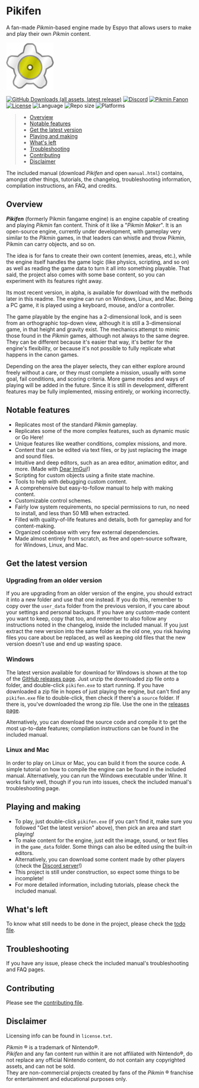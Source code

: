 Pikifen
====

A fan-made _Pikmin_-based engine made by Espyo that allows users to make and play their own _Pikmin_ content.

![Pikifen's logo](game_data/base/graphics/icon.png)

[![GitHub Downloads (all assets, latest release)](
    https://img.shields.io/github/downloads-pre/Espyo/Pikifen/latest/total?style=plastic&logo=github&label=Latest%20version%20downloads
)](
    https://github.com/Espyo/Pikifen/releases
)
[![Discord](
    https://img.shields.io/discord/459094367425134593?style=plastic&logo=discord&label=Discord&color=green
)](
    https://discord.gg/qbhz4u3
)
[![Pikmin Fanon](
    https://img.shields.io/badge/Pikmin%20Fanon%20page-green?style=plastic
)](
    https://www.pikminfanon.com/wiki/Pikifen
)  
[![License](
    https://img.shields.io/badge/License-MIT-lightgray?style=plastic
)](
    #disclaimer
)
![Language](
    https://img.shields.io/badge/Language-C%2B%2B-lightgray?style=plastic
)
![Repo size](
    https://img.shields.io/github/repo-size/Espyo/Pikifen?style=plastic&label=Repo%20size&color=lightgray
)
![Platforms](
    https://img.shields.io/badge/Platforms-Windows%2C%20Linux%2C%20MacOS-lightgray?style=plastic
)

> * [Overview](#overview)
> * [Notable features](#notable-features)
> * [Get the latest version](#get-the-latest-version)
> * [Playing and making](#playing-and-making)
> * [What's left](#whats-left)
> * [Troubleshooting](#troubleshooting)
> * [Contributing](#contributing)
> * [Disclaimer](#disclaimer)

The included manual (download _Pikifen_ and open `manual.html`) contains, amongst other things, tutorials, the changelog, troubleshooting information, compilation instructions, an FAQ, and credits.

## Overview

**_Pikifen_** (formerly Pikmin fangame engine) is an engine capable of creating and playing _Pikmin_ fan content. Think of it like a "_Pikmin Maker_". It is an open-source engine, currently under development, with gameplay very similar to the _Pikmin_ games, in that leaders can whistle and throw Pikmin, Pikmin can carry objects, and so on.

The idea is for fans to create their own content (enemies, areas, etc.), while the engine itself handles the game logic (like physics, scripting, and so on) as well as reading the game data to turn it all into something playable. That said, the project also comes with some base content, so you can experiment with its features right away.

Its most recent version, in alpha, is available for download with the methods later in this readme. The engine can run on Windows, Linux, and Mac. Being a PC game, it is played using a keyboard, mouse, and/or a controller.
    
The game playable by the engine has a 2-dimensional look, and is seen from an orthographic top-down view, although it is still a 3-dimensional game, in that height and gravity exist. The mechanics attempt to mimic those found in the _Pikmin_ games, although not always to the same degree. They can be different because it's easier that way, it's better for the engine's flexibility, or because it's not possible to fully replicate what happens in the canon games.
    
Depending on the area the player selects, they can either explore around freely without a care, or they must complete a mission, usually with some goal, fail conditions, and scoring criteria. More game modes and ways of playing will be added in the future. Since it is still in development, different features may be fully implemented, missing entirely, or working incorrectly.

## Notable features

* Replicates most of the standard _Pikmin_ gameplay.
* Replicates some of the more complex features, such as dynamic music or Go Here!
* Unique features like weather conditions, complex missions, and more.
* Content that can be edited via text files, or by just replacing the image and sound files.
* Intuitive and deep editors, such as an area editor, animation editor, and more. (Made with [Dear ImGui](https://github.com/ocornut/imgui)!)
* Scripting for custom objects using a finite state machine.
* Tools to help with debugging custom content.
* A comprehensive but easy-to-follow manual to help with making content.
* Customizable control schemes.
* Fairly low system requirements, no special permissions to run, no need to install, and less than 50 MB when extracted.
* Filled with quality-of-life features and details, both for gameplay and for content-making.
* Organized codebase with very few external dependencies.
* Made almost entirely from scratch, as free and open-source software, for Windows, Linux, and Mac.

## Get the latest version

### Upgrading from an older version

If you are upgrading from an older version of the engine, you should extract it into a new folder and use that one instead. If you do this, remember to copy over the `user_data` folder from the previous version, if you care about your settings and personal backups. If you have any custom-made content you want to keep, copy that too, and remember to also follow any instructions noted in the changelog, inside the included manual.
If you just extract the new version into the same folder as the old one, you risk having files you care about be replaced, as well as keeping old files that the new version doesn't use and end up wasting space.

### Windows
The latest version available for download for Windows is shown at the top of the [GitHub releases page](https://github.com/Espyo/Pikifen/releases). Just unzip the downloaded zip file onto a folder, and double-click `pikifen.exe` to start running. If you have downloaded a zip file in hopes of just playing the engine, but can't find any `pikifen.exe` file to double-click, then check if there's a `source` folder. If there is, you've downloaded the wrong zip file. Use the one in the [releases page](https://github.com/Espyo/Pikifen/releases).

Alternatively, you can download the source code and compile it to get the most up-to-date features; compilation instructions can be found in the included manual.
        
### Linux and Mac
In order to play on Linux or Mac, you can build it from the source code. A simple tutorial on how to compile the engine can be found in the included manual.
Alternatively, you can run the Windows executable under Wine. It works fairly well, though if you run into issues, check the included manual's troubleshooting page.

## Playing and making

* To play, just double-click `pikifen.exe` (if you can't find it, make sure you followed "Get the latest version" above), then pick an area and start playing!
* To make content for the engine, just edit the image, sound, or text files in the `game_data` folder. Some things can also be edited using the built-in editors.
* Alternatively, you can download some content made by other players (check the [Discord server](https://discord.gg/qbhz4u3)!)
* This project is still under construction, so expect some things to be incomplete!
* For more detailed information, including tutorials, please check the included manual.

## What's left

To know what still needs to be done in the project, please check the [todo file](https://github.com/Espyo/Pikifen/blob/master/source/documents/todo.txt).

## Troubleshooting

If you have any issue, please check the included manual's troubleshooting and FAQ pages.

## Contributing

Please see the [contributing file](https://github.com/Espyo/Pikifen/blob/master/contributing.md).

## Disclaimer

Licensing info can be found in `license.txt`.
    
_Pikmin_ ® is a trademark of Nintendo®.  
_Pikifen_ and any fan content run within it are not affiliated with Nintendo®, do not replace any official Nintendo content, do not contain any copyrighted assets, and can not be sold.  
They are non-commercial projects created by fans of the _Pikmin_ ® franchise for entertainment and educational purposes only.
